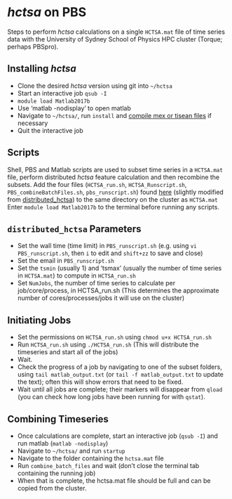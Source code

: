 # _hctsa_ on PBS
Steps to perform _hctsa_ calculations on a single `HCTSA.mat` file of time series data with the University of Sydney School of Physics HPC cluster (Torque; perhaps PBSpro).

## Installing _hctsa_
- Clone the desired _hctsa_ version using git into `~/hctsa`
- Start an interactive job `qsub -I`
- `module load Matlab2017b`
- Use ‘matlab -nodisplay’ to open matlab
- Navigate to `~/hctsa/`, run `install` and [compile mex or tisean files](https://hctsa-users.gitbook.io/hctsa-manual/setup/compiling_binaries) if necessary
- Quit the interactive job

## Scripts
Shell, PBS and Matlab scripts are used to subset time series in a `HCTSA.mat` file, perform distributed _hctsa_ feature calculation and then recombine the subsets. Add the four files (`HCTSA_run.sh`, `HCTSA_Runscript.sh`, `PBS_combineBatchFiles.sh`, `pbs_runscript.sh`) found [here](./PBS/Distributed_hctsa/modified.md) (slightly modified from [distributed_hctsa](https://github.com/benfulcher/distributed_hctsa)) to the same directory on the cluster as `HCTSA.mat`
Enter `module load Matlab2017b` to the terminal before running any scripts.


## `distributed_hctsa` Parameters
- Set the wall time (time limit) in `PBS_runscript.sh` (e.g. using `vi PBS_runscript.sh`, then `i` to edit and `shift+zz` to save and close)
- Set the email in `PBS_runscript.sh`
- Set the `tsmin` (usually 1) and ‘tsmax’ (usually the number of time series in `HCTSA.mat`) to compute in `HCTSA_run.sh`
- Set `NumJobs`, the number of time series to calculate per job/core/process, in HCTSA_run.sh (This determines the approximate number of cores/processes/jobs it will use on the cluster)

## Initiating Jobs
- Set the permissions on `HCTSA_run.sh` using `chmod u+x HCTSA_run.sh`
- Run `HCTSA_run.sh` using `./HCTSA_run.sh` (This will distribute the timeseries and start all of the jobs)
- Wait.
- Check the progress of a job by navigating to one of the subset folders, using `tail matlab_output.txt` (or `tail -f matlab_output.txt` to update the text); often this will show errors that need to be fixed.
- Wait until all jobs are complete; their markers will disappear from `qload` (you can check how long jobs have been running for with `qstat`).


## Combining Timeseries
- Once calculations are complete, start an interactive job (`qsub -I`) and run matlab (`matlab -nodisplay`)
- Navigate to `~/hctsa/` and run `startup`
- Navigate to the folder containing the `hctsa.mat` file
- Run `combine_batch_files` and wait (don’t close the terminal tab containing the running job)
- When that is complete, the hctsa.mat file should be full and can be copied from the cluster.
